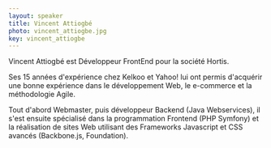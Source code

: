 ```yaml
---
layout: speaker
title: Vincent Attiogbé
photo: vincent_attiogbe.jpg
key: vincent_attiogbe
---
```


Vincent Attiogbé est Développeur FrontEnd pour la société Hortis.

Ses 15 années d'expérience chez Kelkoo et Yahoo! lui ont permis d'acquérir une bonne expérience dans le développement Web, le e-commerce et la méthodologie Agile.

Tout d'abord Webmaster, puis développeur Backend (Java Webservices), il s'est ensuite spécialisé dans la programmation Frontend (PHP Symfony) et la réalisation de sites Web utilisant des Frameworks Javascript et CSS avancés (Backbone.js, Foundation).